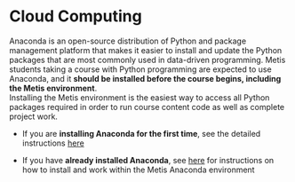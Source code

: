 # Cloud Computing

Anaconda is an open-source distribution of Python and package management platform that makes it easier to install and update 
the Python packages that are most commonly used in data-driven programming. 
Metis students taking a course with Python programming are expected to use Anaconda, 
and it **should be installed before the course begins, including the Metis environment**.  
Installing the Metis environment is the easiest way to access all Python packages required in order to run course content code 
as well as complete project work.        

* If you are **installing Anaconda for the first time**, see the detailed instructions [here](https://github.com/thisismetis/NBM_Metis_Fundamentals/tree/master/anaconda_and_metis_env/anaconda_installation) 

* If you have **already installed Anaconda**, see [here](https://github.com/thisismetis/NBM_Metis_Fundamentals/blob/master/anaconda_and_metis_env/metis_env_instructions.md) 
for instructions on how to install and work within the Metis Anaconda environment

